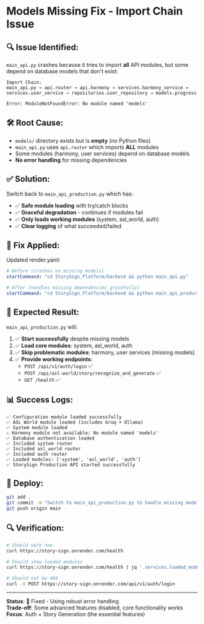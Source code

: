 # Models Missing Fix - Import Chain Issue

## 🔍 **Issue Identified:**

`main_api.py` crashes because it tries to import **all** API modules, but some depend on database models that don't exist:

```
Import Chain:
main_api.py → api.router → api.harmony → services.harmony_service →
services.user_service → repositories.user_repository → models.progress

Error: ModuleNotFoundError: No module named 'models'
```

## 🛠️ **Root Cause:**

- `models/` directory exists but is **empty** (no Python files)
- `main_api.py` uses `api.router` which imports **ALL** modules
- Some modules (harmony, user services) depend on database models
- **No error handling** for missing dependencies

## ✅ **Solution:**

Switch back to `main_api_production.py` which has:

- ✅ **Safe module loading** with try/catch blocks
- ✅ **Graceful degradation** - continues if modules fail
- ✅ **Only loads working modules** (system, asl_world, auth)
- ✅ **Clear logging** of what succeeded/failed

## 🔧 **Fix Applied:**

Updated render.yaml:

```yaml
# Before (crashes on missing models)
startCommand: "cd StorySign_Platform/backend && python main_api.py"

# After (handles missing dependencies gracefully)
startCommand: "cd StorySign_Platform/backend && python main_api_production.py"
```

## 🎯 **Expected Result:**

`main_api_production.py` will:

1. ✅ **Start successfully** despite missing models
2. ✅ **Load core modules**: system, asl_world, auth
3. ✅ **Skip problematic modules**: harmony, user services (missing models)
4. ✅ **Provide working endpoints**:
   - `POST /api/v1/auth/login` ✅
   - `POST /api/asl-world/story/recognize_and_generate` ✅
   - `GET /health` ✅

## 📊 **Success Logs:**

```
✅ Configuration module loaded successfully
✅ ASL World module loaded (includes Groq + Ollama)
✅ System module loaded
⚠️ Harmony module not available: No module named 'models'
✅ Database authentication loaded
✅ Included system router
✅ Included asl_world router
✅ Included auth router
✅ Loaded modules: ['system', 'asl_world', 'auth']
✅ StorySign Production API started successfully
```

## 🚀 **Deploy:**

```bash
git add .
git commit -m "Switch to main_api_production.py to handle missing models gracefully"
git push origin main
```

## 🔍 **Verification:**

```bash
# Should work now
curl https://story-sign.onrender.com/health

# Should show loaded modules
curl https://story-sign.onrender.com/health | jq '.services.loaded_modules'

# Should not be 404
curl -X POST https://story-sign.onrender.com/api/v1/auth/login
```

---

**Status**: 🔧 Fixed - Using robust error handling  
**Trade-off**: Some advanced features disabled, core functionality works  
**Focus**: Auth + Story Generation (the essential features)
